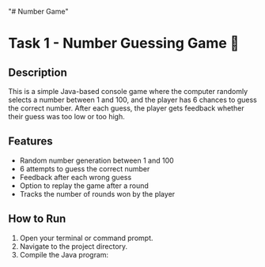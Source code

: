 "# Number Game" 
# Task 1 - Number Guessing Game 🎯

## Description
This is a simple Java-based console game where the computer randomly selects a number between 1 and 100, and the player has 6 chances to guess the correct number. After each guess, the player gets feedback whether their guess was too low or too high.

## Features
- Random number generation between 1 and 100
- 6 attempts to guess the correct number
- Feedback after each wrong guess
- Option to replay the game after a round
- Tracks the number of rounds won by the player

## How to Run
1. Open your terminal or command prompt.
2. Navigate to the project directory.
3. Compile the Java program:


